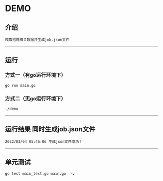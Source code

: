 # DEMO

## 介绍

```
爬取招聘相关数据并生成job.json文件
```
---
## 运行

### 方式一（有go运行环境下）
```
go run main.go
```
### 方式二（无go运行环境下）
```
./demo
```
---
## 运行结果 同时生成job.json文件
```
2022/03/04 05:46:06 生成json文件成功！
```

---
## 单元测试
```
go test main_test.go main.go  -v 
```
